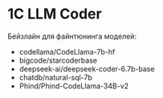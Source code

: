 # 1C LLM Coder

Бейзлайн для файнтюнинга моделей:
- codellama/CodeLlama-7b-hf
- bigcode/starcoderbase
- deepseek-ai/deepseek-coder-6.7b-base
- chatdb/natural-sql-7b
- Phind/Phind-CodeLlama-34B-v2
